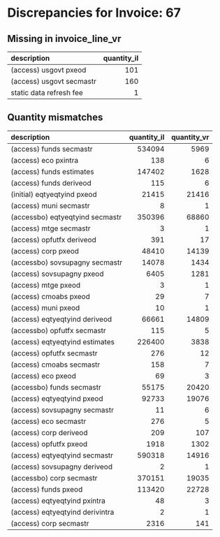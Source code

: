 # Discrepancies for Invoice: 67

## Missing in invoice_line_vr

| description              |   quantity_il |
|:-------------------------|--------------:|
| (access) usgovt pxeod    |           101 |
| (access) usgovt secmastr |           160 |
| static data refresh fee  |             1 |

## Quantity mismatches

| description                     |   quantity_il |   quantity_vr |
|:--------------------------------|--------------:|--------------:|
| (access) funds secmastr         |        534094 |          5969 |
| (access) eco pxintra            |           138 |             6 |
| (access) funds estimates        |        147402 |          1628 |
| (access) funds deriveod         |           115 |             6 |
| (initial) eqtyeqtyind pxeod     |         21415 |         21416 |
| (access) muni secmastr          |             8 |             1 |
| (accessbo) eqtyeqtyind secmastr |        350396 |         68860 |
| (access) mtge secmastr          |             3 |             1 |
| (access) opfutfx deriveod       |           391 |            17 |
| (access) corp pxeod             |         48410 |         14139 |
| (accessbo) sovsupagny secmastr  |         14078 |          1434 |
| (access) sovsupagny pxeod       |          6405 |          1281 |
| (access) mtge pxeod             |             3 |             1 |
| (access) cmoabs pxeod           |            29 |             7 |
| (access) muni pxeod             |            10 |             1 |
| (access) eqtyeqtyind deriveod   |         66661 |         14809 |
| (accessbo) opfutfx secmastr     |           115 |             5 |
| (access) eqtyeqtyind estimates  |        226400 |          3838 |
| (access) opfutfx secmastr       |           276 |            12 |
| (access) cmoabs secmastr        |           158 |             7 |
| (access) eco pxeod              |            69 |             3 |
| (accessbo) funds secmastr       |         55175 |         20420 |
| (access) eqtyeqtyind pxeod      |         92733 |         19076 |
| (access) sovsupagny secmastr    |            11 |             6 |
| (access) eco secmastr           |           276 |             5 |
| (access) corp deriveod          |           209 |           107 |
| (access) opfutfx pxeod          |          1918 |          1302 |
| (access) eqtyeqtyind secmastr   |        590318 |         14916 |
| (access) sovsupagny deriveod    |             2 |             1 |
| (accessbo) corp secmastr        |        370151 |         19035 |
| (access) funds pxeod            |        113420 |         22728 |
| (access) eqtyeqtyind pxintra    |            48 |             3 |
| (access) eqtyeqtyind derivintra |             2 |             1 |
| (access) corp secmastr          |          2316 |           141 |
